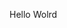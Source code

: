 Hello Wolrd





















































































































































































































































































































































































































































































































































































































































































































































































































































































































































































































































































































































































































































































































































































































































































































































































































































































































































































































































































































































































































































































































































































































































































































































































































































































